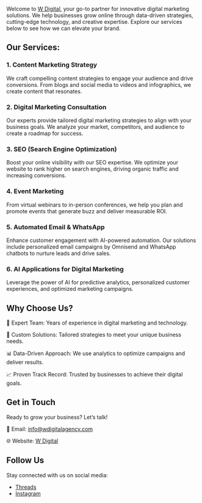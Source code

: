 Welcome to [W Digital](https://www.wdigitalagency.com), your go-to partner for innovative digital marketing solutions. We help businesses grow online through data-driven strategies, cutting-edge technology, and creative expertise. Explore our services below to see how we can elevate your brand.

## Our Services:
### 1. Content Marketing Strategy
We craft compelling content strategies to engage your audience and drive conversions. From blogs and social media to videos and infographics, we create content that resonates.

### 2. Digital Marketing Consultation
Our experts provide tailored digital marketing strategies to align with your business goals. We analyze your market, competitors, and audience to create a roadmap for success.

### 3. SEO (Search Engine Optimization)
Boost your online visibility with our SEO expertise. We optimize your website to rank higher on search engines, driving organic traffic and increasing conversions.

### 4. Event Marketing
From virtual webinars to in-person conferences, we help you plan and promote events that generate buzz and deliver measurable ROI.

### 5. Automated Email & WhatsApp 
Enhance customer engagement with AI-powered automation. Our solutions include personalized email campaigns by Omnisend and WhatsApp chatbots to nurture leads and drive sales.

### 6. AI Applications for Digital Marketing
Leverage the power of AI for predictive analytics, personalized customer experiences, and optimized marketing campaigns.

## Why Choose Us?
🚀 Expert Team: Years of experience in digital marketing and technology.

🎯 Custom Solutions: Tailored strategies to meet your unique business needs.

📊 Data-Driven Approach: We use analytics to optimize campaigns and deliver results.

📈 Proven Track Record: Trusted by businesses to achieve their digital goals.

## Get in Touch
Ready to grow your business? Let’s talk!

📧 Email: [info@wdigitalagency.com](mailto:info@wdigitalagency.com) 

🌐 Website: [W Digital](https://www.wdigitalagency.com)

## Follow Us
Stay connected with us on social media: 
- [Threads](https://threads.net/@wdigitalagency)
- [Instagram](https://www.instagram.com/w.digital.agency)
